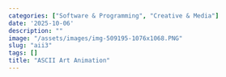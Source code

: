 ```yaml
---
categories: ["Software & Programming", "Creative & Media"]
date: '2025-10-06'
description: ""
image: "/assets/images/img-509195-1076x1068.PNG"
slug: "aii3"
tags: []
title: "ASCII Art Animation"
---
```



